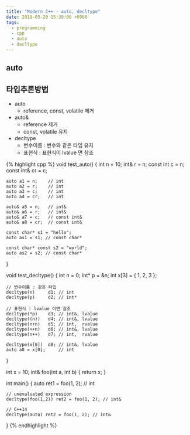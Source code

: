 ```yaml
---
title: "Modern C++ - auto, decltype"
date: 2019-05-20 15:30:00 +0900
tags:
  - programming
  - cpp
  - auto
  - decltype
---
```


auto
---
타입추론방법
---
* auto
	* reference, const, volatile 제거
* auto&
	* reference 제거
	* const, volatile 유지
* decltype
	* 변수이름 : 변수와 같은 타입 유지
	* 표현식 : 표현식이 lvalue 면 참조

{% highlight cpp %}
void test_auto()
{
	int n = 10;
	int& r = n;
	const int c = n;
	const int& cr = c;

	auto a1 = n;	// int
	auto a2 = r;	// int
	auto a3 = c;	// int
	auto a4 = cr;	// int

	auto& a5 = n;	// int&
	auto& a6 = r;	// int&
	auto& a7 = c;	// const int&
	auto& a8 = cr;	// const int&

	const char* s1 = "hello";
	auto as1 = s1; // const char*

	const char* const s2 = "world";
	auto as2 = s2; // const char*
}

void test_decltype()
{
	int n = 0;
	int* p = &n;
	int x[3] = { 1, 2, 3 };

	// 변수이름 : 같은 타입
	decltype(n)		d1; // int
	decltype(p)		d2; // int*

	// 표현식 : lvalue 이면 참조
	decltype(*p)	d3; // int&, lvalue
	decltype((n))	d4; // int&, lvalue
	decltype(n+n)	d5; // int,  rvalue
	decltype(++n)	d6; // int&, lvalue
	decltype(n++)	d7; // int,  rvalue

	decltype(x[0])	d8; // int&, lvalue
	auto a8 = x[0];	    // int
}

int x = 10;
int& foo(int a, int b)
{
	return x;
}

int main()
{
	auto ret1 = foo(1, 2); // int

    // unevaluated expression
	decltype(foo(1,2)) ret2 = foo(1, 2); // int&

    // C++14
	decltype(auto) ret2 = foo(1, 2); // int&
}
{% endhighlight %}
